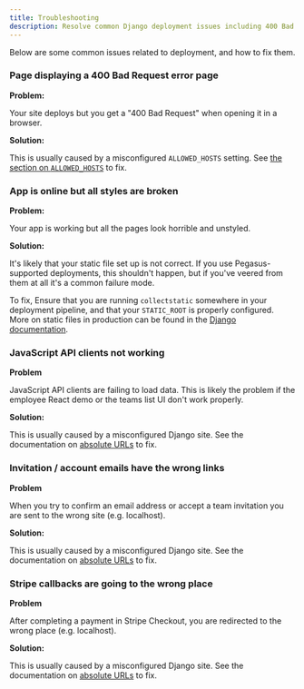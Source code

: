 ```yaml
---
title: Troubleshooting
description: Resolve common Django deployment issues including 400 Bad Request errors, broken styles, API client problems, and misconfigured absolute URLs.
---
```


Below are some common issues related to deployment, and how to fix them.

### Page displaying a 400 Bad Request error page

**Problem:** 

Your site deploys but you get a "400 Bad Request" when opening it in a browser.

**Solution:**

This is usually caused by a misconfigured `ALLOWED_HOSTS` setting.
See [the section on `ALLOWED_HOSTS`](/deployment/production-checklist/#set-your-allowed_hosts) to fix.

### App is online but all styles are broken

**Problem:**

Your app is working but all the pages look horrible and unstyled.

**Solution:**

It's likely that your static file set up is not correct.
If you use Pegasus-supported deployments, this shouldn't happen,
but if you've veered from them at all it's a common failure mode.

To fix, Ensure that you are running `collectstatic` somewhere in your deployment pipeline,
and that your `STATIC_ROOT` is properly configured.
More on static files in production can be found in the [Django documentation](https://docs.djangoproject.com/en/4.1/howto/static-files/deployment/).

### JavaScript API clients not working

**Problem**

JavaScript API clients are failing to load data.
This is likely the problem if the employee React demo or the teams list UI don't work properly.

**Solution:**

This is usually caused by a misconfigured Django site.
See the documentation on [absolute URLs](/configuration/#absolute-urls) to fix.

### Invitation / account emails have the wrong links

**Problem**

When you try to confirm an email address or accept a team invitation you are sent to the wrong site
(e.g. localhost).

**Solution:**

This is usually caused by a misconfigured Django site.
See the documentation on [absolute URLs](/configuration/#absolute-urls) to fix.

### Stripe callbacks are going to the wrong place

**Problem**

After completing a payment in Stripe Checkout, you are redirected to the wrong place (e.g. localhost).

**Solution:**

This is usually caused by a misconfigured Django site.
See the documentation on [absolute URLs](/configuration/#absolute-urls) to fix.
